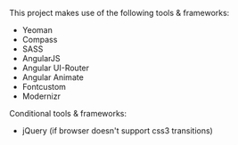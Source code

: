This project makes use of the following tools & frameworks:
- Yeoman
- Compass
- SASS
- AngularJS
- Angular UI-Router
- Angular Animate
- Fontcustom
- Modernizr

Conditional tools & frameworks:
- jQuery (if browser doesn't support css3 transitions)